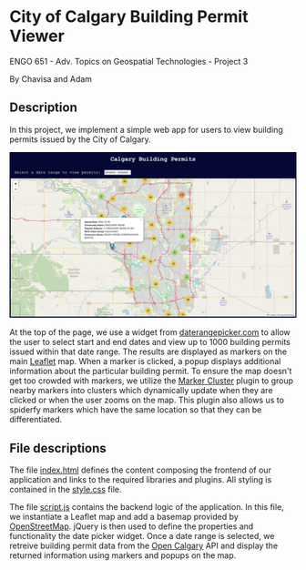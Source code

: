 # City of Calgary Building Permit Viewer

ENGO 651 - Adv. Topics on Geospatial Technologies - Project 3

By Chavisa and Adam

## Description

In this project, we implement a simple web app for users to view building permits issued by the City of Calgary.

![alt application example](./BP_app_sample.png)

At the top of the page, we use a widget from [daterangepicker.com](https://www.daterangepicker.com) to allow the user to select start and end dates and view up to 1000 building permits issued within that date range. The results are displayed as markers on the main [Leaflet](https://leafletjs.com) map.  When a marker is clicked, a popup displays additional information about the particular building permit.  To ensure the map doesn't get too crowded with markers, we utilize the [Marker Cluster](https://github.com/Leaflet/Leaflet.markercluster) plugin to group nearby markers into clusters which dynamically update when they are clicked or when the user zooms on the map.  This plugin also allows us to spiderfy markers which have the same location so that they can be differentiated.

## File descriptions

The file [index.html](./index.html) defines the content composing the frontend of our application and links to the required libraries and plugins.  All styling is contained in the [style.css](./style.css) file.

The file [script.js](./script.js) contains the backend logic of the application.  In this file, we instantiate a Leaflet map and add a basemap provided by [OpenStreetMap](http://www.openstreetmap.org).  jQuery is then used to define the properties and functionality the date picker widget.  Once a date range is selected, we retreive building permit data from the [Open Calgary](https://data.calgary.ca) API and display the returned information using markers and popups on the map.